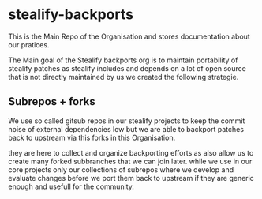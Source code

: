 # stealify-backports
This is the Main Repo of the Organisation and stores documentation about our pratices.

The Main goal of the Stealify backports org is to maintain portability of stealify patches as stealify includes and depends on a lot of open source that is not directly maintained by us we created the following strategie. 

## Subrepos + forks 
We use so called gitsub repos in our stealify projects to keep the commit noise of external dependencies low but we are able to backport patches back to upstream via this forks in this Organisation. 

they are here to collect and organize backporting efforts as also allow us to create many forked subbranches that we can join later. while we use in our core projects only our collections of subrepos where we develop and evaluate changes before we port them back to upstream if they are generic enough and usefull for the community.
